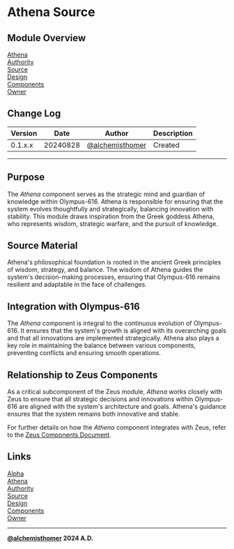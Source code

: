 # Athena Source

## Module Overview
[Athena](README.md)  
[Authority](../zeus/zeus.components.md)  
[Source](athena.source.md)  
[Design](athena.design.md)  
[Components](athena.components.md)  
[Owner](https://github.com/alchemisthomer)  

## Change Log

| Version   | Date       | Author                                                   | Description   |
|-----------|------------|----------------------------------------------------------|---------------|
| 0.1.x.x   | 20240828   | [@alchemisthomer](https://github.com/alchemisthomer)     | Created       

---

## Purpose

The *Athena* component serves as the strategic mind and guardian of knowledge within Olympus-616. Athena is responsible for ensuring that the system evolves thoughtfully and strategically, balancing innovation with stability. This module draws inspiration from the Greek goddess Athena, who represents wisdom, strategic warfare, and the pursuit of knowledge.

## Source Material

Athena's philosophical foundation is rooted in the ancient Greek principles of wisdom, strategy, and balance. The wisdom of Athena guides the system's decision-making processes, ensuring that Olympus-616 remains resilient and adaptable in the face of challenges.

## Integration with Olympus-616

The *Athena* component is integral to the continuous evolution of Olympus-616. It ensures that the system's growth is aligned with its overarching goals and that all innovations are implemented strategically. Athena also plays a key role in maintaining the balance between various components, preventing conflicts and ensuring smooth operations.

## Relationship to Zeus Components

As a critical subcomponent of the Zeus module, *Athena* works closely with Zeus to ensure that all strategic decisions and innovations within Olympus-616 are aligned with the system's architecture and goals. Athena's guidance ensures that the system remains both innovative and stable.

For further details on how the *Athena* component integrates with Zeus, refer to the [Zeus Components Document](../zeus/zeus.components.md).

## Links
[Alpha](../../README.md)  
[Athena](README.md)  
[Authority](https://github.com/alchemisthomer)  
[Source](athena.source.md)  
[Design](athena.design.md)  
[Components](athena.components.md)  
[Owner](https://github.com/alchemisthomer)
***
**[@alchemisthomer](https://github.com/alchemisthomer)
2024 A.D.**
